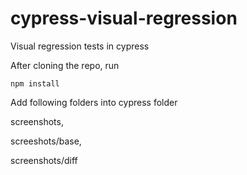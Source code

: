 # cypress-visual-regression
Visual regression tests in cypress

After cloning the repo, run 

`npm install`

Add following folders into cypress folder

screenshots,

screeshots/base,

screenshots/diff
